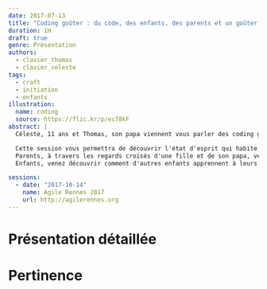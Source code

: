 ```yaml
---
date: 2017-07-13
title: "Coding goûter : du code, des enfants, des parents et un goûter !"
duration: 1H
draft: true
genre: Présentation
authors:
  - clavier_thomas
  - clavier_celeste
tags:
  - craft
  - initiation
  - enfants
illustration:
  name: coding
  source: https://flic.kr/p/ec78kF
abstract: |
  Céleste, 11 ans et Thomas, son papa viennent vous parler des coding goûter.

  Cette session vous permettra de découvrir l'état d'esprit qui habite ce merveilleux moment de complicité entre parents et enfants. Ce que nous y faisons, comment nous le faisons, et surtout pourquoi nous le faisons.
  Parents, à travers les regards croisés d'une fille et de son papa, venez trouvez les clés pour construire un événement similaire avec vos enfants.
  Enfants, venez découvrir comment d'autres enfants apprennent à leurs parents à coder.

sessions:
  - date: "2017-10-14"
    name: Agile Rennes 2017
    url: http://agilerennes.org
---
```



# Présentation détaillée


# Pertinence
